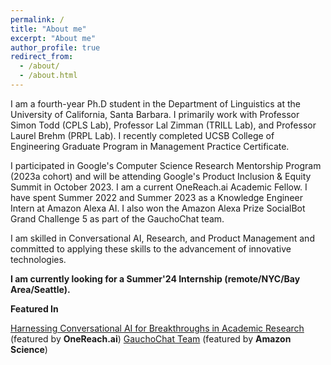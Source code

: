 ```yaml
---
permalink: /
title: "About me"
excerpt: "About me"
author_profile: true
redirect_from: 
  - /about/
  - /about.html
---
```


I am a fourth-year Ph.D student in the Department of Linguistics at the University of California, Santa Barbara. I primarily work with Professor Simon Todd (CPLS Lab), Professor Lal Zimman (TRILL Lab), and Professor Laurel Brehm (PRPL Lab). I recently completed UCSB College of Engineering Graduate Program in Management Practice Certificate.  

I participated in Google's Computer Science Research Mentorship Program (2023a cohort) and will be attending Google's Product Inclusion & Equity Summit in October 2023. I am a current OneReach.ai Academic Fellow. I have spent Summer 2022 and Summer 2023 as a Knowledge Engineer Intern at Amazon Alexa AI. I also won the Amazon Alexa Prize SocialBot Grand Challenge 5 as part of the GauchoChat team.

I am skilled in Conversational AI, Research, and Product Management and committed to applying these skills to the advancement of innovative technologies. 

**I am currently looking for a Summer'24 Internship (remote/NYC/Bay Area/Seattle).**


**Featured In**

<a href="https://onereach.ai/harnessing-conversational-ai-for-breakthroughs-in-academic-research/">Harnessing Conversational AI for Breakthroughs in Academic Research</a> (featured by **OneReach.ai**)
<a href="[https://www.amazon.science/alexa-prize/teams/gauchochat-2022](https://www.amazon.science/alexa-prize/socialbot-grand-challenge/2022
)">GauchoChat Team</a> (featured by **Amazon Science**)




